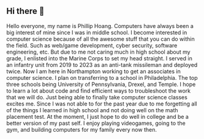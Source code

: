 ## Hi there 👋
Hello everyone, my name is Phillip Hoang. Computers have always been a big interest of mine since I was in middle school. I become interested in computer science because of all the awesome stuff that you can do within the field. Such as web/game development, cyber security, software engineering, etc. But due to me not caring much in high school about my grade, I enlisted into the Marine Corps to set my head straight. I served in an infantry unit from 2019 to 2023 as an anti-tank missileman and deployed twice. Now I am here in Northampton working to get an associates in computer science. I plan on transferring to a school in Philadelphia. The top three schools being University of Pennsylvania, Drexel, and Temple. I hope to learn a lot about code and find efficient ways to troubleshoot the work that we will do. Just being able to finally take computer science classes excites me. Since I was not able to for the past year due to me forgetting all of the things I learned in high school and not doing well on the math placement test. At the moment, I just hope to do well in college and be a better version of my past self. I enjoy playing videogames, going to the gym, and building computers for my family every now then.
